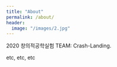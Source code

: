 ```yaml
---
title: "About"
permalink: /about/
header:
  image: "/images/2.jpg"
---
```


2020 창의적공학실험 TEAM: Crash-Landing.

etc, etc, etc